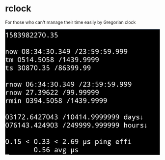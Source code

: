 # rclock
For those who can't manage their time easily by Gregorian clock

![Alt text](screenshot.jpg?raw=true "Title")

